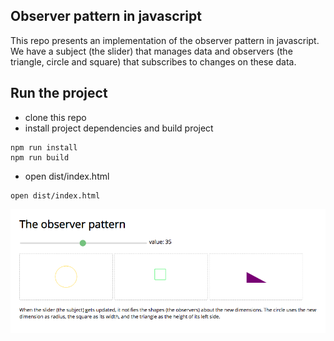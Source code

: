 ## Observer pattern in javascript

This repo presents an implementation of the observer pattern in javascript. We have a subject (the slider) that manages data and observers (the triangle, circle and square) that subscribes to changes on these data.

## Run the project

- clone this repo
- install project dependencies and build project

```
npm run install
npm run build
```

- open dist/index.html
```
open dist/index.html
```

![screenshot](./screenshot.png)
